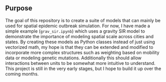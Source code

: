 ## Purpose

The goal of this repository is to create a suite of models that can mainly be used for spatial epidemic outbreak simulation. For now, I have made a simple example (`grav_sir.ipynb`) which uses a gravity SIR model to demonstrate the importance
of modeling spatial scale across cities and states. By creating these models as Python classes instead of just using vectorized math, my hope is that they can be extended and modified to incorporate more complex structures such as weighting 
based on mobility data or modeling genetic mutations. Additionally this should allow interactions between units to be somewhat more intuitive to understand. This project is still in the very early stages, but I hope to build it up over the coming months.  
